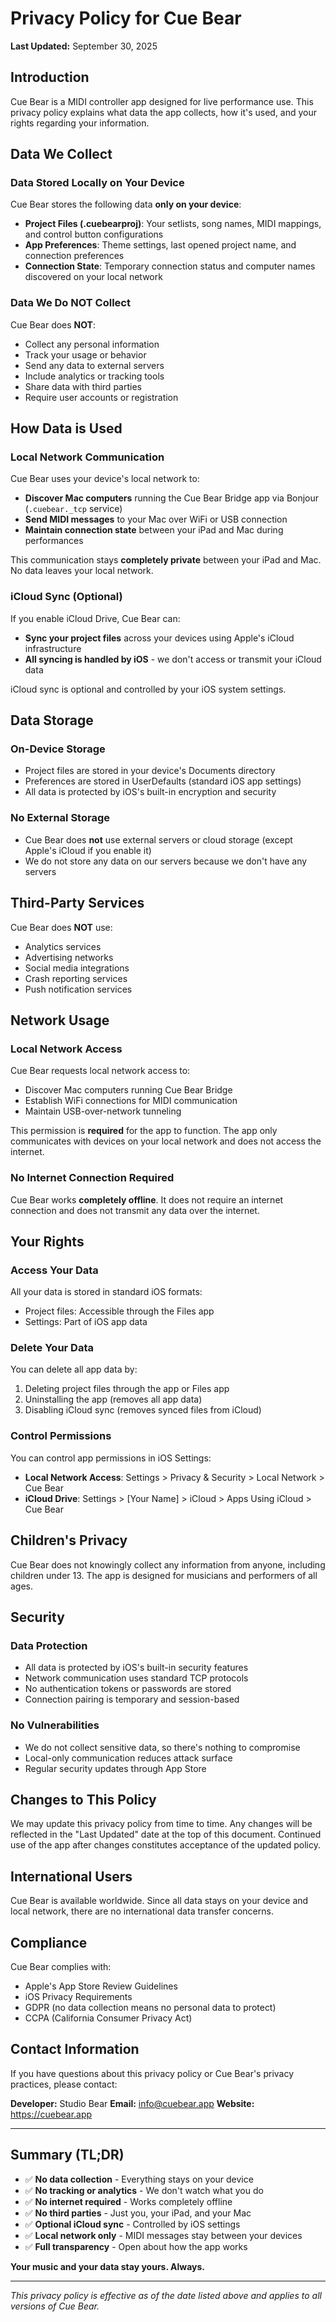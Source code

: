 # Privacy Policy for Cue Bear

**Last Updated:** September 30, 2025

## Introduction

Cue Bear is a MIDI controller app designed for live performance use. This privacy policy explains what data the app collects, how it's used, and your rights regarding your information.

## Data We Collect

### Data Stored Locally on Your Device

Cue Bear stores the following data **only on your device**:

- **Project Files (.cuebearproj)**: Your setlists, song names, MIDI mappings, and control button configurations
- **App Preferences**: Theme settings, last opened project name, and connection preferences
- **Connection State**: Temporary connection status and computer names discovered on your local network

### Data We Do NOT Collect

Cue Bear does **NOT**:
- Collect any personal information
- Track your usage or behavior
- Send any data to external servers
- Include analytics or tracking tools
- Share data with third parties
- Require user accounts or registration

## How Data is Used

### Local Network Communication

Cue Bear uses your device's local network to:
- **Discover Mac computers** running the Cue Bear Bridge app via Bonjour (`.cuebear._tcp` service)
- **Send MIDI messages** to your Mac over WiFi or USB connection
- **Maintain connection state** between your iPad and Mac during performances

This communication stays **completely private** between your iPad and Mac. No data leaves your local network.

### iCloud Sync (Optional)

If you enable iCloud Drive, Cue Bear can:
- **Sync your project files** across your devices using Apple's iCloud infrastructure
- **All syncing is handled by iOS** - we don't access or transmit your iCloud data

iCloud sync is optional and controlled by your iOS system settings.

## Data Storage

### On-Device Storage
- Project files are stored in your device's Documents directory
- Preferences are stored in UserDefaults (standard iOS app settings)
- All data is protected by iOS's built-in encryption and security

### No External Storage
- Cue Bear does **not** use external servers or cloud storage (except Apple's iCloud if you enable it)
- We do not store any data on our servers because we don't have any servers

## Third-Party Services

Cue Bear does **NOT** use:
- Analytics services
- Advertising networks
- Social media integrations
- Crash reporting services
- Push notification services

## Network Usage

### Local Network Access

Cue Bear requests local network access to:
- Discover Mac computers running Cue Bear Bridge
- Establish WiFi connections for MIDI communication
- Maintain USB-over-network tunneling

This permission is **required** for the app to function. The app only communicates with devices on your local network and does not access the internet.

### No Internet Connection Required

Cue Bear works **completely offline**. It does not require an internet connection and does not transmit any data over the internet.

## Your Rights

### Access Your Data
All your data is stored in standard iOS formats:
- Project files: Accessible through the Files app
- Settings: Part of iOS app data

### Delete Your Data
You can delete all app data by:
1. Deleting project files through the app or Files app
2. Uninstalling the app (removes all app data)
3. Disabling iCloud sync (removes synced files from iCloud)

### Control Permissions
You can control app permissions in iOS Settings:
- **Local Network Access**: Settings > Privacy & Security > Local Network > Cue Bear
- **iCloud Drive**: Settings > [Your Name] > iCloud > Apps Using iCloud > Cue Bear

## Children's Privacy

Cue Bear does not knowingly collect any information from anyone, including children under 13. The app is designed for musicians and performers of all ages.

## Security

### Data Protection
- All data is protected by iOS's built-in security features
- Network communication uses standard TCP protocols
- No authentication tokens or passwords are stored
- Connection pairing is temporary and session-based

### No Vulnerabilities
- We do not collect sensitive data, so there's nothing to compromise
- Local-only communication reduces attack surface
- Regular security updates through App Store

## Changes to This Policy

We may update this privacy policy from time to time. Any changes will be reflected in the "Last Updated" date at the top of this document. Continued use of the app after changes constitutes acceptance of the updated policy.

## International Users

Cue Bear is available worldwide. Since all data stays on your device and local network, there are no international data transfer concerns.

## Compliance

Cue Bear complies with:
- Apple's App Store Review Guidelines
- iOS Privacy Requirements
- GDPR (no data collection means no personal data to protect)
- CCPA (California Consumer Privacy Act)

## Contact Information

If you have questions about this privacy policy or Cue Bear's privacy practices, please contact:

**Developer:** Studio Bear
**Email:** info@cuebear.app
**Website:** https://cuebear.app

---

## Summary (TL;DR)

- ✅ **No data collection** - Everything stays on your device
- ✅ **No tracking or analytics** - We don't watch what you do
- ✅ **No internet required** - Works completely offline
- ✅ **No third parties** - Just you, your iPad, and your Mac
- ✅ **Optional iCloud sync** - Controlled by iOS settings
- ✅ **Local network only** - MIDI messages stay between your devices
- ✅ **Full transparency** - Open about how the app works

**Your music and your data stay yours. Always.**

---

*This privacy policy is effective as of the date listed above and applies to all versions of Cue Bear.*